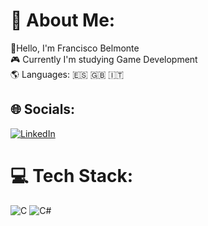 # 👤 About Me:
👋Hello, I'm Francisco Belmonte<br>🎮 Currently I'm studying Game Development<br>🌎 Languages: 🇪🇸 🇬🇧  🇮🇹


## 🌐 Socials:
[![LinkedIn](https://img.shields.io/badge/LinkedIn-%230077B5.svg?logo=linkedin&logoColor=white)](https://linkedin.com/in/fobelmonte) 

# 💻 Tech Stack:
![C](https://img.shields.io/badge/c-%2300599C.svg?style=for-the-badge&logo=c&logoColor=white) ![C#](https://img.shields.io/badge/c%23-%23239120.svg?style=for-the-badge&logo=csharp&logoColor=white) 
